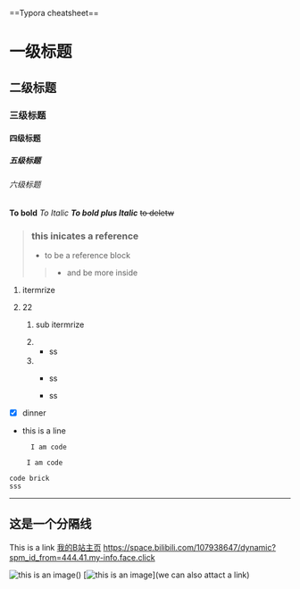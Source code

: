 ==Typora cheatsheet==

# 一级标题
## 二级标题
### 三级标题
#### 四级标题
##### 五级标题
###### 六级标题
**To bold**
*To Italic*
***To bold plus Italic***
~~to deletw~~
> ### this inicates a **reference**
>
> - to be a reference block
>> - and be more inside

1. itermrize

2. 22
	1. sub itermrize
	
	2. - ss
	
	3. - ss
		
		- ss
- [x] dinner
- this is a line

        I am code

    ` I am code`
```
code brick
sss
```
***
这是一个分隔线
---

This is a link [我的B站主页](https://space.bilibili.com/107938647/dynamic?spm_id_from=444.41.my-info.face.click "一些Vlog")
<https://space.bilibili.com/107938647/dynamic?spm_id_from=444.41.my-info.face.click>



![this is an image](/Users/xinyu/Desktop/WechatIMG3.jpeg "Feuerwerk")()
[![this is an image](/Users/xinyu/Desktop/WechatIMG3.jpeg "Feuerwerk")](we can also attact a link)
